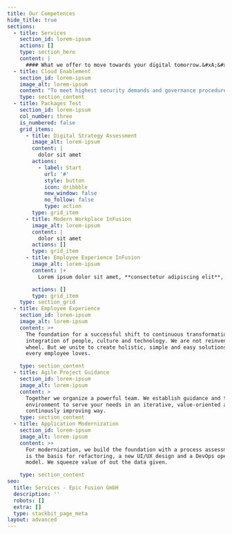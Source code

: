 ```yaml
---
title: Our Competences
hide_title: true
sections:
  - title: Services
    section_id: lorem-ipsum
    actions: []
    type: section_hero
    content: |
      #### What we offer to move towards your digital tomorrow.&#xA;&#xA;&#xA;
  - title: Cloud Enablement
    section_id: lorem-ipsum
    image_alt: lorem-ipsum
    content: "To meet highest security demands and governance procedures in a daily changing world are among the most pressing challenges today. We build lasting strategies and the foundation to ensure cloud service enablement.\n\nWe offer several packages to start:\n\n*   Digital Strategy Assessment\n\n*   Modern Workplace Kickstarter\n\n*   Modern Workplace Employee Experience\r\n\n*   Modern Workplace Operation Change\r\n\n*   Windows 10 & Mobile Device Management\n\n<!---->\n\n*   Cloud Security Advisory and Services\n\n<!---->\n\n*   Distributed #workanywhere Assessment\n"
    type: section_content
  - title: Packages Test
    section_id: lorem-ipsum
    col_number: three
    is_numbered: false
    grid_items:
      - title: Digital Strategy Assessment
        image_alt: lorem-ipsum
        content: |
          dolor sit amet
        actions:
          - label: Start
            url: '#'
            style: button
            icon: dribbble
            new_window: false
            no_follow: false
            type: action
        type: grid_item
      - title: Modern Workplace InFusion
        image_alt: lorem-ipsum
        content: |
          dolor sit amet
        actions: []
        type: grid_item
      - title: Employee Experience InFusion
        image_alt: lorem-ipsum
        content: |+
          Lorem ipsum dolor sit amet, **consectetur adipiscing elit**, sed

        actions: []
        type: grid_item
    type: section_grid
  - title: Employee Experience
    section_id: lorem-ipsum
    image_alt: lorem-ipsum
    content: >+
      The foundation for a successful shift to continuous transformation is the
      integration of people, culture and technology. We are not reinventing the
      wheel. But we unite to create holistic, simple and easy solutions that
      every employee loves.

    type: section_content
  - title: Agile Project Guidance
    section_id: lorem-ipsum
    image_alt: lorem-ipsum
    content: >
      Together we organize a powerful team. We establish guidance and the ideal
      environment to serve your needs in an iterative, value-oriented and
      continously improving way.
    type: section_content
  - title: Application Modernization
    section_id: lorem-ipsum
    image_alt: lorem-ipsum
    content: >+
      For modernization, we build the foundation with a process assessment. This
      is the basis for refactoring, a new UI/UX design and a DevOps operating
      model. We squeeze value of out the data given.

    type: section_content
seo:
  title: Services - Epic Fusion GmbH
  description: ''
  robots: []
  extra: []
  type: stackbit_page_meta
layout: advanced
---
```


